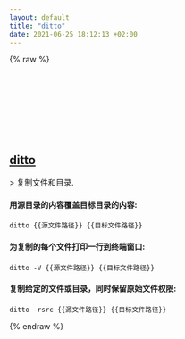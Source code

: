 ```yaml
---
layout: default
title: "ditto"
date: 2021-06-25 18:12:13 +02:00
---
```

{% raw %}
<h2 id="ditto">
  <a href="/zh/osx/ditto.html">ditto</a> <a href="#ditto"><svg class="icon">
    <use href="/assets/images/unicode_sprite.svg#link" />
  </svg></a>
</h2>
> 复制文件和目录.

#### 用源目录的内容覆盖目标目录的内容:
```shell
ditto {{源文件路径}} {{目标文件路径}}
```
#### 为复制的每个文件打印一行到终端窗口:
```shell
ditto -V {{源文件路径}} {{目标文件路径}}
```
#### 复制给定的文件或目录，同时保留原始文件权限:
```shell
ditto -rsrc {{源文件路径}} {{目标文件路径}}
```
{% endraw %}